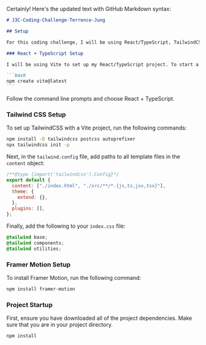 Certainly! Here's the updated text with GitHub Markdown syntax:

````markdown
# J3C-Coding-Challenge-Terrence-Jung

## Setup

For this coding challenge, I will be using React/TypeScript, TailwindCSS, and Framer Motion.

### React + TypeScript Setup

I will be using Vite to set up my React/TypeScript project. To start a Vite project, run:

```bash
npm create vite@latest
```
````

Follow the command line prompts and choose React + TypeScript.

### Tailwind CSS Setup

To set up TailwindCSS with a Vite project, run the following commands:

```bash
npm install -D tailwindcss postcss autoprefixer
npx tailwindcss init -p
```

Next, in the `tailwind.config` file, add paths to all template files in the `content` object:

```javascript
/**@type {import('tailwindcss').Config}*/
export default {
  content: ["./index.html", "./src/**/*.{js,ts,jsx,tsx}"],
  theme: {
    extend: {},
  },
  plugins: [],
};
```

Finally, add the following to your `index.css` file:

```css
@tailwind base;
@tailwind components;
@tailwind utilities;
```

### Framer Motion Setup

To install Framer Motion, run the following command:

```bash
npm install framer-motion
```

### Project Startup

First, ensure you have downloaded all of the project dependencies. Make sure that you are in your project directory.

```bash
npm install
```
